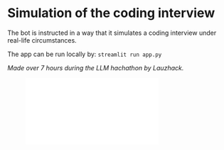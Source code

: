 # Simulation of the coding interview
The bot is instructed in a way that it simulates a coding interview under real-life circumstances.

The app can be run locally by: `streamlit run app.py`

_Made over 7 hours during the LLM hachathon by Lauzhack._

<figure class="video_container">
  <iframe src="data/demo/V1.mov" frameborder="0" allowfullscreen="true"> 
</iframe>
</figure>